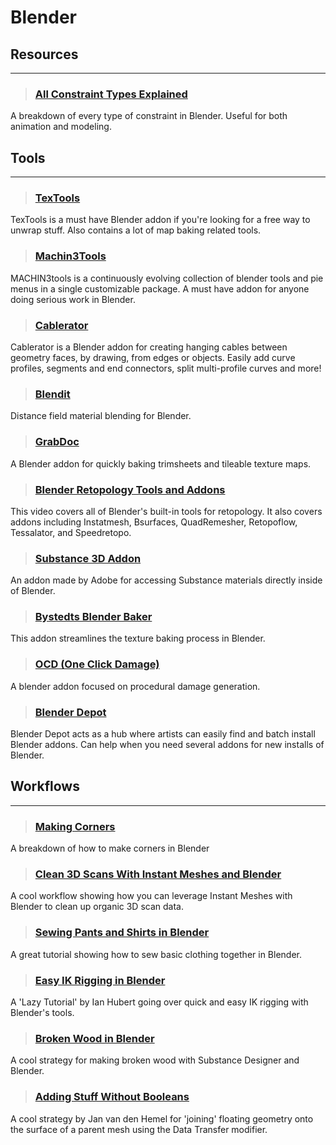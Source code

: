 # Blender

## Resources
___

> ### [All Constraint Types Explained](https://www.youtube.com/watch?v=81SiXoAWXuU)
A breakdown of every type of constraint in Blender. Useful for both animation and modeling.
<!-- -->


## Tools
___

> ### [TexTools](https://blender-addons.org/textools-addon/)
TexTools is a must have Blender addon if you're looking for a free way to unwrap stuff. Also contains a lot of map baking related tools.
<!-- -->


> ### [Machin3Tools](https://blendermarket.com/products/machin3tools)
MACHIN3tools is a continuously evolving collection of blender tools and pie menus in a single customizable package. A must have addon for anyone doing serious work in Blender.
<!-- -->


> ### [Cablerator](https://blendermarket.com/products/cbl)
Cablerator is a Blender addon for creating hanging cables between geometry faces, by drawing, from edges or objects. Easily add curve profiles, segments and end connectors, split multi-profile curves and more!
<!-- -->


> ### [Blendit](https://www.youtube.com/watch?v=SjtItfeyHII)
Distance field material blending for Blender.
<!-- -->


> ### [GrabDoc](https://gumroad.com/l/grabdoc)
A Blender addon for quickly baking trimsheets and tileable texture maps.
<!-- -->


> ### [Blender Retopology Tools and Addons](https://www.youtube.com/watch?v=xWF49Zu-i-A)
This video covers all of Blender's built-in tools for retopology. It also covers addons including Instatmesh, Bsurfaces, QuadRemesher, Retopoflow, Tessalator, and Speedretopo.
<!-- -->


> ### [Substance 3D Addon](https://substance3d.adobe.com/magazine/the-substance-3d-add-on-for-blender-is-here/)
An addon made by Adobe for accessing Substance materials directly inside of Blender.
<!-- -->


> ### [Bystedts Blender Baker](https://3dbystedt.gumroad.com/l/JAqLT)
This addon streamlines the texture baking process in Blender.
<!-- -->


> ### [OCD (One Click Damage)](https://www.youtube.com/watch?v=N4Fjbesb_8g)
A blender addon focused on procedural damage generation.
<!-- -->


> ### [Blender Depot](https://blenderdepot.netlify.app/)
Blender Depot acts as a hub where artists can easily find and batch install Blender addons. Can help when you need several addons for new installs of Blender.
<!-- -->


## Workflows
___

> ### [Making Corners](https://www.youtube.com/watch?v=5P6BNzE_tUw)
A breakdown of how to make corners in Blender
<!-- -->


> ### [Clean 3D Scans With Instant Meshes and Blender](https://www.youtube.com/watch?v=dKo0rWXVAlc)
A cool workflow showing how you can leverage Instant Meshes with Blender to clean up organic 3D scan data.
<!-- -->


> ### [Sewing Pants and Shirts in Blender](https://www.youtube.com/watch?v=HPz5gk_AT6w)
A great tutorial showing how to sew basic clothing together in Blender.
<!-- -->


> ### [Easy IK Rigging in Blender](https://www.youtube.com/watch?v=77RvfjaWvRQ)
A 'Lazy Tutorial' by Ian Hubert going over quick and easy IK rigging with Blender's tools.
<!-- -->


> ### [Broken Wood in Blender](https://www.youtube.com/watch?v=jBXgIkD9TXg)
A cool strategy for making broken wood with Substance Designer and Blender.
<!-- -->


> ### [Adding Stuff Without Booleans](https://twitter.com/JanvandenHemel/status/1446738389903024132?t=5sy1NPLQGII-DxeZC0-MlA&s=19)
A cool strategy by Jan van den Hemel for 'joining' floating geometry onto the surface of a parent mesh using the Data Transfer modifier.
<!-- -->

